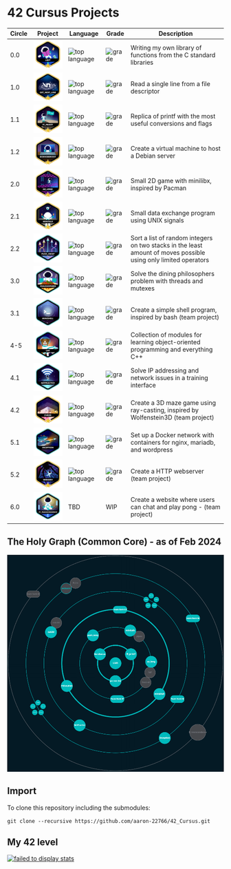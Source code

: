 # 42 Cursus Projects

| Circle | Project | Language | Grade | Description |
|--------|---------|----------|-------|-------------|
| 0.0 | [![libft](https://github.com/aaron-22766/aaron-22766/blob/main/42-badges/libftm.png)](https://github.com/aaron-22766/42_libft) | ![top language](https://img.shields.io/github/languages/top/aaron-22766/42_libft) | ![grade](https://img.shields.io/badge/125%25-success) | Writing my own library of functions from the C standard libraries |
| 1.0 | [![get_next_line](https://github.com/aaron-22766/aaron-22766/blob/main/42-badges/get_next_linem.png)](https://github.com/aaron-22766/42_get_next_line) | ![top language](https://img.shields.io/github/languages/top/aaron-22766/42_get_next_line) | ![grade](https://img.shields.io/badge/125%25-success) | Read a single line from a file descriptor |
| 1.1 | [![ft_printf](https://github.com/aaron-22766/aaron-22766/blob/main/42-badges/ft_printfm.png)](https://github.com/aaron-22766/42_ft_printf) | ![top language](https://img.shields.io/github/languages/top/aaron-22766/42_ft_printf) | ![grade](https://img.shields.io/badge/125%25-success) | Replica of printf with the most useful conversions and flags |
| 1.2 | [![born2beroot](https://github.com/aaron-22766/aaron-22766/blob/main/42-badges/born2berootm.png)](https://github.com/aaron-22766/42_born2beroot) | ![top language](https://img.shields.io/github/languages/top/aaron-22766/42_born2beroot) | ![grade](https://img.shields.io/badge/110%25-success) | Create a virtual machine to host a Debian server |
| 2.0 | [![so_long](https://github.com/aaron-22766/aaron-22766/blob/main/42-badges/so_longm.png)](https://github.com/aaron-22766/42_so_long) | ![top language](https://img.shields.io/github/languages/top/aaron-22766/42_so_long) | ![grade](https://img.shields.io/badge/125%25-success) | Small 2D game with minilibx, inspired by Pacman |
| 2.1 | [![minitalk](https://github.com/aaron-22766/aaron-22766/blob/main/42-badges/minitalkm.png)](https://github.com/aaron-22766/42_minitalk) | ![top language](https://img.shields.io/github/languages/top/aaron-22766/42_minitalk) | ![grade](https://img.shields.io/badge/125%25-success) | Small data exchange program using UNIX signals |
| 2.2 | [![push_swap](https://github.com/aaron-22766/aaron-22766/blob/main/42-badges/push_swape.png)](https://github.com/aaron-22766/42_push_swap) | ![top language](https://img.shields.io/github/languages/top/aaron-22766/42_push_swap) | ![grade](https://img.shields.io/badge/100%25-success) | Sort a list of random integers on two stacks in the least amount of moves possible using only limited operators |
| 3.0 | [![philosophers](https://github.com/aaron-22766/aaron-22766/blob/main/42-badges/philosopherse.png)](https://github.com/aaron-22766/42_philosophers) | ![top language](https://img.shields.io/github/languages/top/aaron-22766/42_philosophers) | ![grade](https://img.shields.io/badge/100%25-success) | Solve the dining philosophers problem with threads and mutexes |
| 3.1 | [![minishell](https://github.com/aaron-22766/aaron-22766/blob/main/42-badges/minishelle.png)](https://github.com/aaron-22766/42_minishell) | ![top language](https://img.shields.io/github/languages/top/aaron-22766/42_minishell) |  ![grade](https://img.shields.io/badge/101%25-success) | Create a simple shell program, inspired by bash (team project) |
| 4-5 | [![CPP](https://github.com/aaron-22766/aaron-22766/blob/main/42-badges/cppe.png)](https://github.com/aaron-22766/42_CPP) | ![top language](https://img.shields.io/github/languages/top/aaron-22766/42_CPP) | ![grade](https://img.shields.io/badge/100%25-success) | Collection of modules for learning object-oriented programming and everything C++ |
| 4.1 | [![netpractice](https://github.com/aaron-22766/aaron-22766/blob/main/42-badges/netpracticee.png)](https://github.com/aaron-22766/42_netpractice) | ![top language](https://img.shields.io/github/languages/top/aaron-22766/42_netpractice) | ![grade](https://img.shields.io/badge/100%25-success) | Solve IP addressing and network issues in a training interface |
| 4.2 | [![cub3D](https://github.com/aaron-22766/aaron-22766/blob/main/42-badges/cub3dm.png)](https://github.com/aaron-22766/42_cub3D) | ![top language](https://img.shields.io/github/languages/top/aaron-22766/42_cub3D) |  ![grade](https://img.shields.io/badge/125%25-success) | Create a 3D maze game using ray-casting, inspired by Wolfenstein3D (team project) |
| 5.1 | [![inception](https://github.com/aaron-22766/aaron-22766/blob/main/42-badges/inceptione.png)](https://github.com/aaron-22766/42_inception) | ![top language](https://img.shields.io/github/languages/top/aaron-22766/42_inception) | ![grade](https://img.shields.io/badge/100%25-success) | Set up a Docker network with containers for nginx, mariadb, and wordpress |
| 5.2 | [![webserv](https://github.com/aaron-22766/aaron-22766/blob/main/42-badges/webservm.png)](https://github.com/aaron-22766/42_webserv) | ![top language](https://img.shields.io/github/languages/top/aaron-22766/42_webserv?exclude=html) | ![grade](https://img.shields.io/badge/110%25-success) | Create a HTTP webserver (team project) |
| 6.0 | ![ft_transcendance](https://github.com/aaron-22766/aaron-22766/blob/main/42-badges/ft_transcendencee.png) | TBD | WIP | Create a website where users can chat and play pong - (team project) |
<!--
| 6.0 | [![ft_transcendance](https://github.com/aaron-22766/aaron-22766/blob/main/42-badges/ft_transcendencee.png)](https://github.com/aaron-22766/42_webserv) | ![top language](https://img.shields.io/github/languages/top/aaron-22766/42_webserv) | ![grade](https://img.shields.io/badge/100%25-success) | Create a website where users can chat and play pong (team project) |
-->

## The Holy Graph (Common Core) - as of Feb 2024

![Holy Graph](https://github.com/aaron-22766/aaron-22766/blob/main/bin/images/Holy%20Graph.png)

## Import

To clone this repository including the submodules:
```
git clone --recursive https://github.com/aaron-22766/42_Cursus.git
```

## My 42 level

[![failed to display stats](https://badge.mediaplus.ma/honeytones/arabenst?1337Badge=off&UM6P=off)](https://github.com/oakoudad/badge42)
